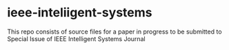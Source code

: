 # ieee-inteliigent-systems
This repo consists of source files for a paper in progress to be submitted to Special Issue of IEEE Intelligent Systems Journal
